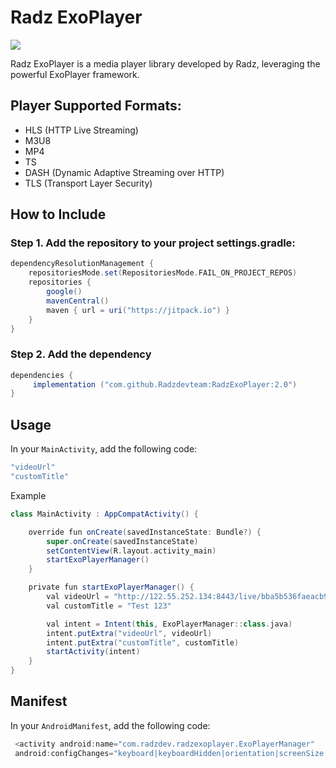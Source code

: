 # Radz ExoPlayer
[![](https://jitpack.io/v/Radzdevteam/RadzExoPlayer.svg)](https://jitpack.io/#Radzdevteam/RadzExoPlayer)

Radz ExoPlayer is a media player library developed by Radz, leveraging the powerful ExoPlayer framework.

## Player Supported Formats:
- HLS (HTTP Live Streaming)
- M3U8
- MP4
- TS
- DASH (Dynamic Adaptive Streaming over HTTP)
- TLS (Transport Layer Security)

## How to Include
### Step 1. Add the repository to your project settings.gradle:
```groovy
dependencyResolutionManagement {
    repositoriesMode.set(RepositoriesMode.FAIL_ON_PROJECT_REPOS)
    repositories {
        google()
        mavenCentral()
        maven { url = uri("https://jitpack.io") }
    }
}
   ```

### Step 2. Add the dependency
```groovy
dependencies {
     implementation ("com.github.Radzdevteam:RadzExoPlayer:2.0")
}

   ```

## Usage

In your `MainActivity`, add the following code:
```groovy
"videoUrl"
"customTitle"

   ```

Example
```groovy
class MainActivity : AppCompatActivity() {

    override fun onCreate(savedInstanceState: Bundle?) {
        super.onCreate(savedInstanceState)
        setContentView(R.layout.activity_main)
        startExoPlayerManager()
    }

    private fun startExoPlayerManager() {
        val videoUrl = "http://122.55.252.134:8443/live/bba5b536faeacb9b56a3239f1ee8e3b3/1.m3u8"
        val customTitle = "Test 123"

        val intent = Intent(this, ExoPlayerManager::class.java)
        intent.putExtra("videoUrl", videoUrl)
        intent.putExtra("customTitle", customTitle)
        startActivity(intent)
    }
}

   ```

## Manifest
In your `AndroidManifest`, add the following code:
```groovy
 <activity android:name="com.radzdev.radzexoplayer.ExoPlayerManager"
 android:configChanges="keyboard|keyboardHidden|orientation|screenSize|screenLayout|smallestScreenSize|uiMode"/>
   ```
